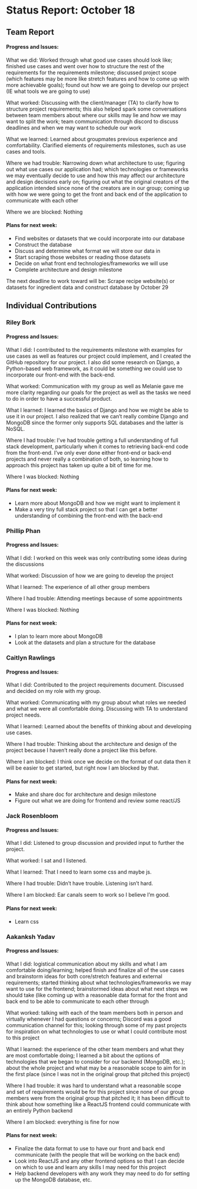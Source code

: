 # Status Report: October 18
## Team Report
#### Progress and Issues:
What we did: Worked through what good use cases should look like; finished use cases and went over how to structure the rest of the requirements for the requirements milestone; discussed project scope (which features may be more like stretch features and how to come up with more achievable goals); found out how we are going to develop our project (IE what tools we are going to use)

What worked: Discussing with the client/manager (TA) to clarify how to structure project requirements; this also helped spark some conversations between team members about where our skills may lie and how we may want to split the work; team communication through discord to discuss deadlines and when we may want to schedule our work

What we learned: Learned about groupmates previous experience and comfortability. Clarified elements of requirements milestones, such as use cases and tools.

Where we had trouble: Narrowing down what architecture to use; figuring out what use cases our application had; which technologies or frameworks we may eventually decide to use and how this may affect our architecture and design decisions early on; figuring out what the original creators of the application intended since none of the creators are in our group; coming up with how we were going to get the front and back end of the application to communicate with each other

Where we are blocked: Nothing

#### Plans for next week:
- Find websites or datasets that we could incorporate into our database
- Construct the database
- Discuss and determine what format we will store our data in
- Start scraping those websites or reading those datasets
- Decide on what front end technologies/frameworks we will use
- Complete architecture and design milestone

The next deadline to work toward will be: Scrape recipe website(s) or datasets for ingredient data and construct database by October 29

## Individual Contributions
### Riley Bork
#### Progress and Issues:
What I did: I contributed to the requirements milestone with examples for use cases as well as features our project could implement, and I created the GitHub repository for our project. I also did some research on Django, a Python-based web framework, as it could be something we could use to incorporate our front-end with the back-end. 

What worked: Communication with my group as well as Melanie gave me more clarity regarding our goals for the project as well as the tasks we need to do in order to have a successful product.

What I learned: I learned the basics of Django and how we might be able to use it in our project. I also realized that we can’t really combine Django and MongoDB since the former only supports SQL databases and the latter is NoSQL. 

Where I had trouble: I’ve had trouble getting a full understanding of full stack development, particularly when it comes to retrieving back-end code from the front-end. I’ve only ever done either front-end or back-end projects and never really a combination of both, so learning how to approach this project has taken up quite a bit of time for me.

Where I was blocked: Nothing

#### Plans for next week:
- Learn more about MongoDB and how we might want to implement it
- Make a very tiny full stack project so that I can get a better understanding of combining the front-end with the back-end
### Phillip Phan
#### Progress and Issues:
What I did: I worked on this week was only contributing some ideas during the discussions

What worked: Discussion of how we are going to develop the project

What I learned: The experience of all other group members

Where I had trouble: Attending meetings because of some appointments

Where I was blocked: Nothing

#### Plans for next week:
- I plan to learn more about MongoDB
- Look at the datasets and plan a structure for the database

### Caitlyn Rawlings
#### Progress and Issues:
What I did: Contributed to the project requirements document. Discussed and decided on my role with my group.

What worked: Communicating with my group about what roles we needed and what we were all comfortable doing. Discussing with TA to understand project needs.

What I learned: Learned about the benefits of thinking about and developing use cases. 

Where I had trouble: Thinking about the architecture and design of the project because I haven’t really done a project like this before.

Where I am blocked: I think once we decide on the format of out data then it will be easier to get started, but right now I am blocked by that.

#### Plans for next week:
- Make and share doc for architecture and design milestone
- Figure out what we are doing for frontend and review some react/JS

### Jack Rosenbloom
#### Progress and Issues:
What I did: Listened to group discussion and provided input to further the project.

What worked: I sat and I listened.

What I learned: That I need to learn some css and maybe js.

Where I had trouble: Didn’t have trouble. Listening isn’t hard.

Where I am blocked: Ear canals seem to work so I believe I’m good.

#### Plans for next week:
- Learn css

### Aakanksh Yadav
#### Progress and Issues:
What I did: logistical communication about my skills and what I am comfortable doing/learning; helped finish and finalize all of the use cases and brainstorm ideas for both core/stretch features and external requirements; started thinking about what technologies/frameworks we may want to use for the frontend; brainstormed ideas about what next steps we should take (like coming up with a reasonable data format for the front and back end to be able to communicate to each other through

What worked: talking with each of the team members both in person and virtually whenever I had questions or concerns; Discord was a good communication channel for this; looking through some of my past projects for inspiration on what technologies to use or what I could contribute most to this project

What I learned: the experience of the other team members and what they are most comfortable doing; I learned a bit about the options of technologies that we began to consider for our backend (MongoDB, etc.); about the whole project and what may be a reasonable scope to aim for in the first place (since I was not in the original group that pitched this project)

Where I had trouble: it was hard to understand what a reasonable scope and set of requirements would be for this project since none of our group members were from the original group that pitched it; it has been difficult to think about how something like a ReactJS frontend could communicate with an entirely Python backend

Where I am blocked: everything is fine for now

#### Plans for next week:
- Finalize the data format to use to have our front and back end communicate (with the people that will be working on the back end)
- Look into ReactJS and any other frontend options so that I can decide on which to use and learn any skills I may need for this project
- Help backend developers with any work they may need to do for setting up the MongoDB database, etc.
